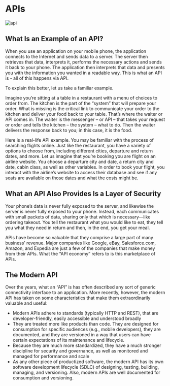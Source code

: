  # APIs
 ![api](apis.webp)

 ## What Is an Example of an API?
 When you use an application on your mobile phone, the application connects to the Internet and sends data to a server. The server then retrieves that data, interprets it, performs the necessary actions and sends it back to your phone. The application then interprets that data and presents you with the information you wanted in a readable way. This is what an API is - all of this happens via API.

To explain this better, let us take a familiar example.

Imagine you’re sitting at a table in a restaurant with a menu of choices to order from. The kitchen is the part of the “system” that will prepare your order. What is missing is the critical link to communicate your order to the kitchen and deliver your food back to your table. That’s where the waiter or API comes in. The waiter is the messenger – or API – that takes your request or order and tells the kitchen – the system – what to do. Then the waiter delivers the response back to you; in this case, it is the food.

Here is a real-life API example. You may be familiar with the process of searching flights online. Just like the restaurant, you have a variety of options to choose from, including different cities, departure and return dates, and more. Let us imagine that you’re booking you are flight on an airline website. You choose a departure city and date, a return city and date, cabin class, as well as other variables. In order to book your flight, you interact with the airline’s website to access their database and see if any seats are available on those dates and what the costs might be.

## What an API Also Provides Is a Layer of Security

Your phone’s data is never fully exposed to the server, and likewise the server is never fully exposed to your phone. Instead, each communicates with small packets of data, sharing only that which is necessary—like ordering takeout. You tell the restaurant what you would like to eat, they tell you what they need in return and then, in the end, you get your meal.

APIs have become so valuable that they comprise a large part of many business’ revenue. Major companies like Google, eBay, Salesforce.com, Amazon, and Expedia are just a few of the companies that make money from their APIs. What the “API economy” refers to is this marketplace of APIs.

## The Modern API

Over the years, what an “API” is has often described any sort of generic connectivity interface to an application. More recently, however, the modern API has taken on some characteristics that make them extraordinarily valuable and useful:

- Modern APIs adhere to standards (typically HTTP and REST), that are developer-friendly, easily accessible and understood broadly
- They are treated more like products than code. They are designed for consumption for specific audiences (e.g., mobile developers), they are documented, and they are versioned in a way that users can have certain expectations of its maintenance and lifecycle.
- Because they are much more standardized, they have a much stronger discipline for security and governance, as well as monitored and managed for performance and scale
- As any other piece of productized software, the modern API has its own software development lifecycle (SDLC) of designing, testing, building, managing, and versioning.  Also, modern APIs are well documented for consumption and versioning.